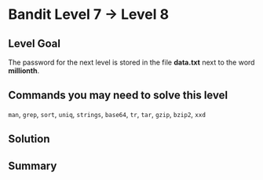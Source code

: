 # Bandit Level 7 → Level 8
## Level Goal
The password for the next level is stored in the file **data.txt** next to the word **millionth**.

## Commands you may need to solve this level
`man`, `grep`, `sort`, `uniq`, `strings`, `base64`, `tr`, `tar`, `gzip`, `bzip2`, `xxd`

## Solution

## Summary

